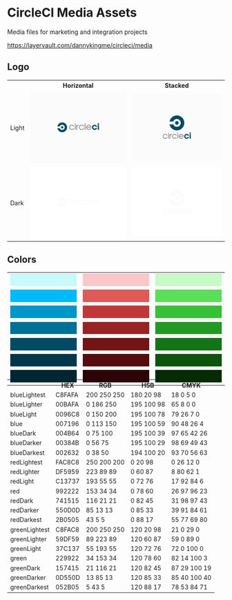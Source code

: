 CircleCI Media Assets
=====

Media files for marketing and integration projects

https://layervault.com/dannykingme/circleci/media

Logo
---

<table>
  <tr>
    <th></th>
    <th>Horizontal</th>
    <th>Stacked</th>
  </tr>
  <tr>
    <td>Light</td>
    <td><img src="logo/build/horizontal_light.1.png"/></td>
    <td><img src="logo/build/stacked_light.1.png"/></td>
  </tr>
  <tr>
    <td>Dark</td>
    <td><img src="logo/build/horizontal_dark.1.png"/></td>
    <td><img src="logo/build/stacked_dark.1.png"/></td>
  </tr>
</table>

Colors
---

<table>
  <tr>
    <td>
      <img src="color/blue/blueLightest.png"/>
    </td>
    <td>
      <img src="color/red/redLightest.png"/>
    </td>
    <td>
      <img src="color/green/greenLightest.png"/>
    </td>
  </tr>
  <tr>
    <td>
      <img src="color/blue/blueLighter.png"/>
    </td>
    <td>
      <img src="color/red/redLighter.png"/>
    </td>
    <td>
      <img src="color/green/greenLighter.png"/>
    </td>
  </tr>
  <tr>
    <td>
      <img src="color/blue/blueLight.png"/>
    </td>
    <td>
      <img src="color/red/redLight.png"/>
    </td>
    <td>
      <img src="color/green/greenLight.png"/>
    </td>
  </tr>
  <tr>
    <td>
      <img src="color/blue/blue.png"/>
    </td>
    <td>
      <img src="color/red/red.png"/>
    </td>
    <td>
      <img src="color/green/green.png"/>
    </td>
  </tr>
  <tr>
    <td>
      <img src="color/blue/blueDark.png"/>
    </td>
    <td>
      <img src="color/red/redDark.png"/>
    </td>
    <td>
      <img src="color/green/greenDark.png"/>
    </td>
  </tr>
  <tr>
    <td>
      <img src="color/blue/blueDarker.png"/>
    </td>
    <td>
      <img src="color/red/redDarker.png"/>
    </td>
    <td>
      <img src="color/green/greenDarker.png"/>
    </td>
  </tr>
  <tr>
    <td>
      <img src="color/blue/blueDarkest.png"/>
    </td>
    <td>
      <img src="color/red/redDarkest.png"/>
    </td>
    <td>
      <img src="color/green/greenDarkest.png"/>
    </td>
  </tr>
</table>

<table style="width: 100%; margin-top: -2em;">
  <tr>
    <th></th>
    <th>HEX</th>
    <th>RGB</th>
    <th>HSB</th>
    <th>CMYK</th>
  </tr>
  <tr>
    <td>blueLightest</td>
    <td>C8FAFA</td>
    <td>200 250 250</td>
    <td>180 20 98</td>
    <td>18 0 5 0</td>
  </tr>
  <tr>
    <td>blueLighter</td>
    <td>00BAFA</td>
    <td>0 186 250</td>
    <td>195 100 98</td>
    <td>65 8 0 0</td>
  </tr>
  <tr>
    <td>blueLight</td>
    <td>0096C8</td>
    <td>0 150 200</td>
    <td>195 100 78</td>
    <td>79 26 7 0</td>
  </tr>
  <tr>
    <td>blue</td>
    <td>007196</td>
    <td>0 113 150</td>
    <td>195 100 59</td>
    <td>90 48 26 4</td>
  </tr>
  <tr>
    <td>blueDark</td>
    <td>004B64</td>
    <td>0 75 100</td>
    <td>195 100 39</td>
    <td>97 65 42 26</td>
  </tr>
  <tr>
    <td>blueDarker</td>
    <td>00384B</td>
    <td>0 56 75</td>
    <td>195 100 29</td>
    <td>98 69 49 43</td>
  </tr>
  <tr>
    <td>blueDarkest</td>
    <td>002632</td>
    <td>0 38 50</td>
    <td>194 100 20</td>
    <td>93 70 56 63</td>
  </tr>
  <tr>
    <td>redLightest</td>
    <td>FAC8C8</td>
    <td>250 200 200</td>
    <td>0 20 98</td>
    <td>0 26 12 0</td>
  </tr>
  <tr>
    <td>redLighter</td>
    <td>DF5959</td>
    <td>223 89 89</td>
    <td>0 60 87</td>
    <td>8 80 62 1</td>
  </tr>
  <tr>
    <td>redLight</td>
    <td>C13737</td>
    <td>193 55 55</td>
    <td>0 72 76</td>
    <td>17 92 84 6</td>
  </tr>
  <tr>
    <td>red</td>
    <td>992222</td>
    <td>153 34 34</td>
    <td>0 78 60</td>
    <td>26 97 96 23</td>
  </tr>
  <tr>
    <td>redDark</td>
    <td>741515</td>
    <td>116 21 21</td>
    <td>0 82 45</td>
    <td>31 98 97 43</td>
  </tr>
  <tr>
    <td>redDarker</td>
    <td>550D0D</td>
    <td>85 13 13</td>
    <td>0 85 33</td>
    <td>39 91 84 61</td>
  </tr>
  <tr>
    <td>redDarkest</td>
    <td>2B0505</td>
    <td>43 5 5</td>
    <td>0 88 17</td>
    <td>55 77 69 80</td>
  </tr>
  <tr></tr>
  <tr>
    <td>greenLightest</td>
    <td>C8FAC8</td>
    <td>200 250 250</td>
    <td>120 20 98</td>
    <td>21 0 29 0</td>
  </tr>
  <tr>
    <td>greenLighter</td>
    <td>59DF59</td>
    <td>89 223 89</td>
    <td>120 60 87</td>
    <td>59 0 89 0</td>
  </tr>
  <tr>
    <td>greenLight</td>
    <td>37C137</td>
    <td>55 193 55</td>
    <td>120 72 76</td>
    <td>72 0 100 0</td>
  </tr>
  <tr>
    <td>green</td>
    <td>229922</td>
    <td>34 153 34</td>
    <td>120 78 60</td>
    <td>82 14 100 3</td>
  </tr>
  <tr>
    <td>greenDark</td>
    <td>157415</td>
    <td>21 116 21</td>
    <td>120 82 45</td>
    <td>87 29 100 19</td>
  </tr>
  <tr>
    <td>greenDarker</td>
    <td>0D550D</td>
    <td>13 85 13</td>
    <td>120 85 33</td>
    <td>85 40 100 40</td>
  </tr>
  <tr>
    <td>greenDarkest</td>
    <td>052B05</td>
    <td>5 43 5</td>
    <td>120 88 17</td>
    <td>78 53 84 71</td>
  </tr>
</table>
